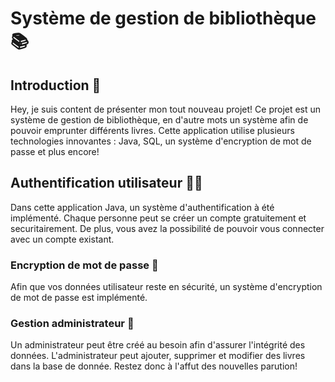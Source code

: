 # Système de gestion de bibliothèque 📚

## Introduction 👋

Hey, je suis content de présenter mon tout nouveau projet! Ce projet est un système de gestion de bibliothèque, en d'autre mots un système afin de pouvoir emprunter différents livres. Cette application utilise plusieurs technologies innovantes : Java, SQL, un système d'encryption de mot de passe et plus encore!

## Authentification utilisateur 🧑‍💻

Dans cette application Java, un système d'authentification à été implémenté. Chaque personne peut se créer un compte gratuitement et securitairement. De plus, vous avez la possibilité de pouvoir vous connecter avec un compte existant.

### Encryption de mot de passe 🔐

Afin que vos données utilisateur reste en sécurité, un système d'encryption de mot de passe est implémenté.

### Gestion administrateur 🚨

Un administrateur peut être créé au besoin afin d'assurer l'intégrité des données. L'administrateur peut ajouter, supprimer et modifier des livres dans la base de donnée. Restez donc à l'affut des nouvelles parution!
